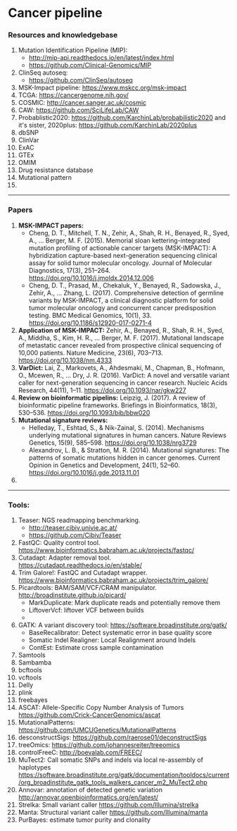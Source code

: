 # Cancer pipeline

### Resources and knowledgebase

1. Mutation Identification Pipeline (MIP):
	* http://mip-api.readthedocs.io/en/latest/index.html
	* https://github.com/Clinical-Genomics/MIP 
2. ClinSeq autoseq:
	* https://github.com/ClinSeq/autoseq 
3. MSK-Impact pipeline: https://www.mskcc.org/msk-impact
4. TCGA: https://cancergenome.nih.gov/
5. COSMIC: http://cancer.sanger.ac.uk/cosmic
6. CAW: https://github.com/SciLifeLab/CAW
7. Probablistic2020: https://github.com/KarchinLab/probabilistic2020 and it's sister, 2020plus: https://github.com/KarchinLab/2020plus
8. dbSNP
9. ClinVar
10. ExAC
11. GTEx
12. OMIM
13. Drug resistance database
14. Mutational pattern
15. 

---

### Papers

1. **MSK-IMPACT papers:**
	* Cheng, D. T., Mitchell, T. N., Zehir, A., Shah, R. H., Benayed, R., Syed, A., … Berger, M. F. (2015). Memorial sloan kettering-integrated mutation profiling of actionable cancer targets (MSK-IMPACT): A hybridization capture-based next-generation sequencing clinical assay for solid tumor molecular oncology. Journal of Molecular Diagnostics, 17(3), 251–264. https://doi.org/10.1016/j.jmoldx.2014.12.006
	* Cheng, D. T., Prasad, M., Chekaluk, Y., Benayed, R., Sadowska, J., Zehir, A., … Zhang, L. (2017). Comprehensive detection of germline variants by MSK-IMPACT, a clinical diagnostic platform for solid tumor molecular oncology and concurrent cancer predisposition testing. BMC Medical Genomics, 10(1), 33. https://doi.org/10.1186/s12920-017-0271-4
2. **Application of MSK-IMPACT:** Zehir, A., Benayed, R., Shah, R. H., Syed, A., Middha, S., Kim, H. R., … Berger, M. F. (2017). Mutational landscape of metastatic cancer revealed from prospective clinical sequencing of 10,000 patients. Nature Medicine, 23(6), 703–713. https://doi.org/10.1038/nm.4333
3. **VarDict:** Lai, Z., Markovets, A., Ahdesmaki, M., Chapman, B., Hofmann, O., Mcewen, R., … Dry, J. R. (2016). VarDict: A novel and versatile variant caller for next-generation sequencing in cancer research. Nucleic Acids Research, 44(11), 1–11. https://doi.org/10.1093/nar/gkw227
4. **Review on bioinformatic pipelins:** Leipzig, J. (2017). A review of bioinformatic pipeline frameworks. Briefings in Bioinformatics, 18(3), 530–536. https://doi.org/10.1093/bib/bbw020
5. **Mutational signature reviews:**
	* Helleday, T., Eshtad, S., & Nik-Zainal, S. (2014). Mechanisms underlying mutational signatures in human cancers. Nature Reviews Genetics, 15(9), 585–598. https://doi.org/10.1038/nrg3729
	* Alexandrov, L. B., & Stratton, M. R. (2014). Mutational signatures: The patterns of somatic mutations hidden in cancer genomes. Current Opinion in Genetics and Development, 24(1), 52–60. https://doi.org/10.1016/j.gde.2013.11.01
6. 

---

### Tools:

1. Teaser: NGS readmapping benchmarking.
	* http://teaser.cibiv.univie.ac.at/
	* https://github.com/Cibiv/Teaser
2. FastQC: Quality control tool. https://www.bioinformatics.babraham.ac.uk/projects/fastqc/
3. Cutadapt: Adapter removal tool. https://cutadapt.readthedocs.io/en/stable/
4. Trim Galore!: FastQC and Cutadapt wrapper. https://www.bioinformatics.babraham.ac.uk/projects/trim_galore/
5. Picardtools: BAM/SAM/VCF/CRAM manipulator. http://broadinstitute.github.io/picard/
	* MarkDuplicate: Mark duplicate reads and potentially remove them
	* LiftoverVcf: liftover VCF between builds
	* 
6. GATK: A variant discovery tool: https://software.broadinstitute.org/gatk/
	* BaseRecalibrator: Detect systematic error in base quality score
	* Somatic Indel Realigner: Local Realignment around Indels
	* ContEst: Estimate cross sample contamination
7. Samtools
8. Sambamba
9. bcftools
10. vcftools
11. Delly
12. plink
13. freebayes
14. ASCAT: Allele-Specific Copy Number Analysis of Tumors https://github.com/Crick-CancerGenomics/ascat
15. MutationalPatterns: https://github.com/UMCUGenetics/MutationalPatterns
16. desconstructSigs: https://github.com/raerose01/deconstructSigs
17. treeOmics: https://github.com/johannesreiter/treeomics
18. controlFreeC: http://boevalab.com/FREEC/
19. MuTect2: Call somatic SNPs and indels via local re-assembly of haplotypes https://software.broadinstitute.org/gatk/documentation/tooldocs/current/org_broadinstitute_gatk_tools_walkers_cancer_m2_MuTect2.php
20. Annovar: annotation of detected genetic variation http://annovar.openbioinformatics.org/en/latest/
21. Strelka: Small variant caller https://github.com/Illumina/strelka
22. Manta: Structural variant caller https://github.com/Illumina/manta
23. PurBayes: estimate tumor purity and clonality
